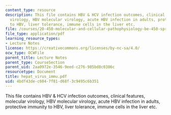 ```yaml
---
content_type: resource
description: This file contains HBV & HCV infection outcomes, clinical features, molecular
  virology, HBV molecular virology, acute HBV infection in adults, protective immunity
  to HBV, liver tolerance, immune cells in the liver etc.
file: /courses/20-450-molecular-and-cellular-pathophysiology-be-450-spring-2005/4bdf43dec6047f81d68f3c9495c6b351_hepat_virus_immu.pdf
file_type: application/pdf
learning_resource_types:
- Lecture Notes
license: https://creativecommons.org/licenses/by-nc-sa/4.0/
ocw_type: OCWFile
parent_title: Lecture Notes
parent_type: CourseSection
parent_uid: 2aa0972e-3546-9eed-c276-985bd8c0386c
resourcetype: Document
title: hepat_virus_immu.pdf
uid: 4bdf43de-c604-7f81-d68f-3c9495c6b351
---
```

This file contains HBV & HCV infection outcomes, clinical features, molecular virology, HBV molecular virology, acute HBV infection in adults, protective immunity to HBV, liver tolerance, immune cells in the liver etc.